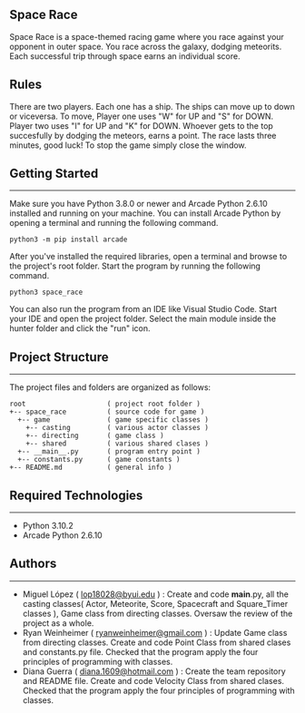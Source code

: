## Space Race
Space Race is a space-themed racing game where you race against your opponent in outer space. You race across the galaxy, dodging meteorits. Each successful trip through space earns an individual score.

## Rules
There are two players. Each one has a ship. The ships can move up to down or viceversa. To move, Player one uses "W" for UP and "S" for DOWN. Player two uses "I" for UP and "K" for DOWN. Whoever gets to the top succesfully by dodging the meteors, earns a point. The race lasts three minutes, good luck! To stop the game simply close the window.

## Getting Started
---
Make sure you have Python 3.8.0 or newer and Arcade Python 2.6.10 installed and running on your machine. You can install Arcade Python by opening a terminal and running the following command.
```
python3 -m pip install arcade
```
After you've installed the required libraries, open a terminal and browse to the project's root folder. Start the program by running the following command.
```
python3 space_race
```
You can also run the program from an IDE like Visual Studio Code. Start your IDE and open the project folder. Select the main module inside the hunter folder and click the "run" icon.

## Project Structure
---
The project files and folders are organized as follows:
```
root                    ( project root folder )
+-- space_race          ( source code for game )
  +-- game              ( game specific classes )
    +-- casting         ( various actor classes )
    +-- directing       ( game class ) 
    +-- shared          ( various shared clases )
  +-- __main__.py       ( program entry point )
  +-- constants.py      ( game constants )
+-- README.md           ( general info )
```

## Required Technologies
---
* Python 3.10.2
* Arcade Python 2.6.10

## Authors
---
* Miguel López ( lop18028@byui.edu ) : Create and code __main__.py, all the casting classes( Actor, Meteorite, Score, Spacecraft and Square_Timer classes ), Game class from directing classes. Oversaw the review of the project as a whole.
* Ryan Weinheimer ( ryanweinheimer@gmail.com ) : Update Game class from directing classes. Create and code Point Class from shared clases and constants.py file. Checked that the program apply the four principles of programming with classes.
* Diana Guerra ( diana.1609@hotmail.com ) : Create the team repository and README file. Create and code Velocity Class from shared clases. Checked that the program apply the four principles of programming with classes.